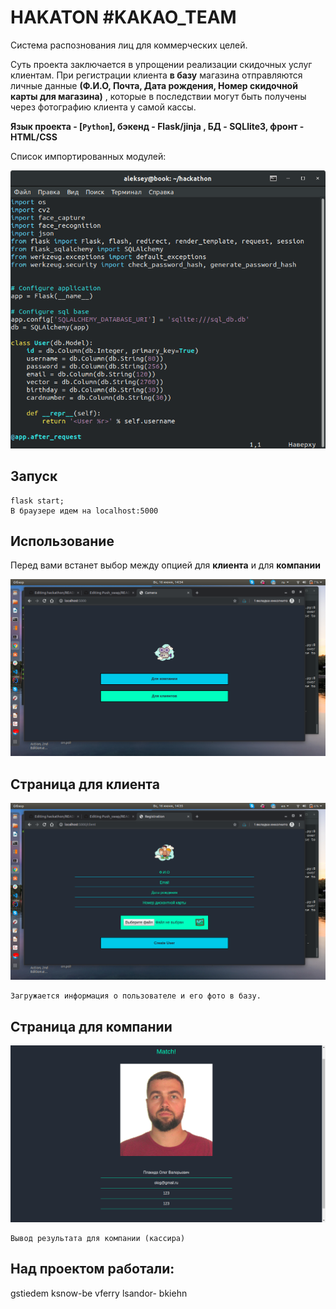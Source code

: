 # HAKATON #KAKAO_TEAM

Система распознования лиц для коммерческих целей.


Суть проекта заключается в упрощении реализации скидочных услуг клиентам. При регистрации клиента **в базу** магазина отправляются личные данные **(Ф.И.О, Почта, Дата рождения, Номер скидочной карты для магазина)** , которые в последствии могут быть получены через фотографию клиента у самой кассы.

**Язык проекта -  [`Python`],  бэкенд - Flask/jinja , БД - SQLlite3, фронт - HTML/CSS**

Список импортированных модулей:

![alt text](MODUL.png)


## Запуск
```
flask start;
В браузере идем на localhost:5000
```
##  Использование

Перед вами встанет выбор между опцией для **клиента** и для **компании**

![alt text](INDEX.png)

##  Страница для клиента

![alt text](REG.png) 
  
```
Загружается информация о пользователе и его фото в базу.
```
##  Страница для компании

![alt text](COMPANY.png) 
  
```
Вывод результата для компании (кассира)
```
## Над проектом работали:
  gstiedem
  ksnow-be
  vferry
  lsandor-
  bkiehn
